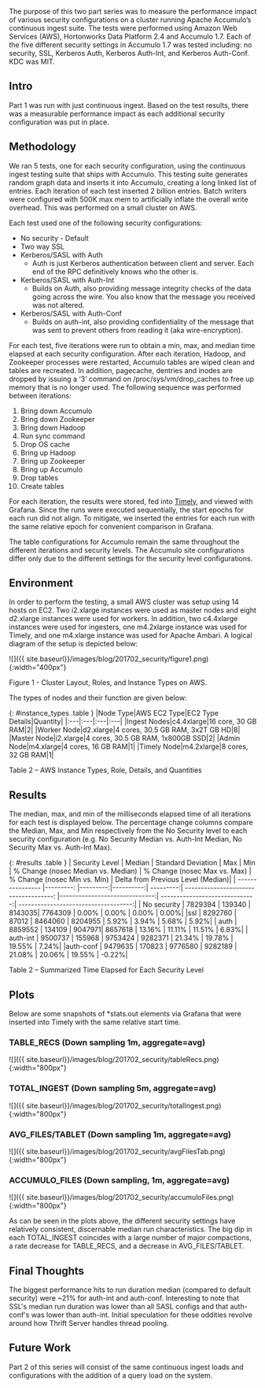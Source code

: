 
The purpose of this two part series was to measure the performance impact of
various security configurations on a cluster running Apache Accumulo’s
continuous ingest suite. The tests were performed using Amazon Web
Services (AWS), Hortonworks Data Platform 2.4 and Accumulo 1.7. Each of
the five different security settings in Accumulo 1.7 was tested
including: no security, SSL, Kerberos Auth, Kerberos Auth-Int, and
Kerberos Auth-Conf.  KDC was MIT.

## Intro

Part 1 was run with just continuous ingest.  Based on the test results, there was a 
measurable performance impact as each additional security configuration was 
put in place. 

## Methodology

We ran 5 tests, one for each security configuration, using the
continuous ingest testing suite that ships with Accumulo. This testing
suite generates random graph data and inserts it into Accumulo, creating
a long linked list of entries. Each iteration of each test inserted 2 
billion entries.  Batch writers were configured with 500K max mem to 
artificially inflate the overall write overhead. This was performed on a
small cluster on AWS.

Each test used one of the following security configurations:

* No security - Default
* Two way SSL
* Kerberos/SASL with Auth
  * Auth is just Kerberos authentication between client and server.  Each end of the RPC definitively knows who the other is.
* Kerberos/SASL with Auth-Int
  * Builds on Auth, also providing message integrity checks of the data going across the wire. You also know that the message you received was not altered.
* Kerberos/SASL with Auth-Conf
  * Builds on auth-int, also providing confidentiality of the message that was sent to prevent others from reading it (aka wire-encryption).

For each test, five iterations were run to obtain a min, max, and median
time elapsed at each security configuration. After each iteration,
Hadoop, and Zookeeper processes were restarted, Accumulo tables are
wiped clean and tables are recreated. In addition, pagecache, dentries
and inodes are dropped by issuing a ‘3’ command on
/proc/sys/vm/drop\_caches to free up memory that is no longer used. The
following sequence was performed between iterations:

1.  Bring down Accumulo
2.  Bring down Zookeeper
3.  Bring down Hadoop
4.  Run sync command
5.  Drop OS cache
6.  Bring up Hadoop
7.  Bring up Zookeeper
8.  Bring up Accumulo
9.  Drop tables
10. Create tables

For each iteration, the results were stored, fed into [Timely](https://nationalsecurityagency.github.io/timely/), and viewed with Grafana.
Since the runs were executed sequentially, the start epochs for each run did not align.
To mitigate, we inserted the entries for each run 
with the same relative epoch for convenient comparison in Grafana.

The table configurations for Accumulo remain the same throughout the
different iterations and security levels. The Accumulo site
configurations differ only due to the different settings for the
security level configurations.

## Environment

In order to perform the testing, a small AWS cluster was setup using 14
hosts on EC2. Two i2.xlarge instances were used as master nodes and eight
d2.xlarge instances were used for workers. In addition, two c4.4xlarge
instances were used for ingesters, one m4.2xlarge instance was used for
Timely, and one m4.xlarge instance was used for Apache Ambari. A logical
diagram of the setup is depicted below:

![]({{ site.baseurl}}/images/blog/201702_security/figure1.png){:width="400px"}

Figure 1 - Cluster Layout, Roles, and Instance Types on AWS.

The types of nodes and their function are given below:

{: #instance_types .table }
|Node Type|AWS EC2 Type|EC2 Type Details|Quantity|
|:---|:---|:---|:---|
|Ingest Nodes|c4.4xlarge|16 core, 30 GB RAM|2|
|Worker Node|d2.xlarge|4 cores, 30.5 GB RAM, 3x2T GB HD|8|
|Master Node|i2.xlarge|4 cores, 30.5 GB RAM, 1x800GB SSD|2|
|Admin Node|m4.xlarge|4 cores, 16 GB RAM|1|
|Timely Node|m4.2xlarge|8 cores, 32 GB RAM|1|


Table 2 – AWS Instance Types, Role, Details, and Quantities


## Results

The median, max, and min of the milliseconds elapsed
time of all iterations for each test is displayed below. The percentage change
columns compare the Median, Max, and Min respectively from the No
Security level to each security configuration (e.g. No Security Median
vs. Auth-Int Median, No Security Max vs. Auth-Int Max).


{: #results .table }
| Security Level |  Median  |  Standard Deviation  |  Max   |    Min   |    % Change (nosec Median vs. Median) |  % Change (nosec Max vs. Max) |  % Change (nosec Min vs. Min)  | Delta from Previous Level (Median)|
| ---------------- |---------: |---------:|----------:| ---------:| ------------------------------------: |------------------------------:| ------------------------------:| ------------------------------------:|
| No security  |    7829394  |  139340  | 8143035|   7764309  | 0.00%    |                            0.00%    |                      0.00%    |                      0.00%|
|ssl        |      8292760  |     87012   |  8464060  | 8204955 |  5.92% |                               3.94%      |                    5.68%           |               5.92%|
| auth        |     8859552 |    134109    | 9047971|   8657618  | 13.16%    |                           11.11%           |              11.51%            |             6.83%|
| auth-int     |    9500737 |    155968    |   9753424  | 9282371  | 21.34%       |                        19.78%               |          19.55%         |                7.24%|
|auth-conf    |    9479635  |    170823   |  9776580  | 9282189  | 21.08%          |                     20.06%        |                 19.55%       |                  -0.22%|

Table 2 – Summarized Time Elapsed for Each Security Level


## Plots

Below are some snapshots of *stats.out elements via Grafana that were inserted
into Timely with the same relative start time.

### TABLE\_RECS (Down sampling 1m, aggregate=avg)

![]({{ site.baseurl}}/images/blog/201702_security/tableRecs.png){:width="800px"}

### TOTAL\_INGEST (Down sampling 5m, aggregate=avg)

![]({{ site.baseurl}}/images/blog/201702_security/totalIngest.png){:width="800px"}

### AVG\_FILES/TABLET (Down sampling 1m, aggregate=avg)

![]({{ site.baseurl}}/images/blog/201702_security/avgFilesTab.png){:width="800px"}

### ACCUMULO\_FILES (Down sampling, 1m, aggregate=avg)

![]({{ site.baseurl}}/images/blog/201702_security/accumuloFiles.png){:width="800px"}


As can be seen in the plots above, the different security settings have 
relatively consistent, discernable median run characteristics.  The big
dip in each TOTAL_INGEST coincides with a large number of major
compactions, a rate decrease for TABLE_RECS, and a decrease in 
AVG_FILES/TABLET. 


## Final Thoughts

The biggest performance 
hits to run duration median (compared to default security) were ~21% for 
auth-int and auth-conf.  Interesting to note that SSL's median run duration was 
lower than all SASL configs and that auth-conf's was lower than auth-int. Initial 
speculation for these oddities revolve around how Thrift Server handles thread 
pooling. 


## Future Work

Part 2 of this series will consist of the same continuous ingest loads and configurations
with the addition of a query load on the system.

